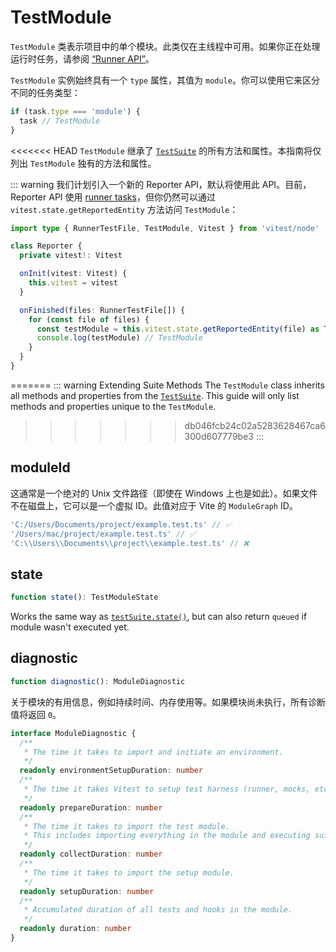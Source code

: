 # TestModule

`TestModule` 类表示项目中的单个模块。此类仅在主线程中可用。如果你正在处理运行时任务，请参阅 [“Runner API”](/advanced/runner#tasks)。

`TestModule` 实例始终具有一个 `type` 属性，其值为 `module`。你可以使用它来区分不同的任务类型：

```ts
if (task.type === 'module') {
  task // TestModule
}
```

<<<<<<< HEAD
`TestModule` 继承了 [`TestSuite`](/advanced/api/test-suite) 的所有方法和属性。本指南将仅列出 `TestModule` 独有的方法和属性。

::: warning
我们计划引入一个新的 Reporter API，默认将使用此 API。目前，Reporter API 使用 [runner tasks](/advanced/runner#tasks)，但你仍然可以通过 `vitest.state.getReportedEntity` 方法访问 `TestModule`：

```ts
import type { RunnerTestFile, TestModule, Vitest } from 'vitest/node'

class Reporter {
  private vitest!: Vitest

  onInit(vitest: Vitest) {
    this.vitest = vitest
  }

  onFinished(files: RunnerTestFile[]) {
    for (const file of files) {
      const testModule = this.vitest.state.getReportedEntity(file) as TestModule
      console.log(testModule) // TestModule
    }
  }
}
```
=======
::: warning Extending Suite Methods
The `TestModule` class inherits all methods and properties from the [`TestSuite`](/advanced/api/test-suite). This guide will only list methods and properties unique to the `TestModule`.
>>>>>>> db046fcb24c02a5283628467ca6300d607779be3
:::

## moduleId

这通常是一个绝对的 Unix 文件路径（即使在 Windows 上也是如此）。如果文件不在磁盘上，它可以是一个虚拟 ID。此值对应于 Vite 的 `ModuleGraph` ID。

```ts
'C:/Users/Documents/project/example.test.ts' // ✅
'/Users/mac/project/example.test.ts' // ✅
'C:\\Users\\Documents\\project\\example.test.ts' // ❌
```

## state

```ts
function state(): TestModuleState
```

Works the same way as [`testSuite.state()`](/advanced/api/test-suite#state), but can also return `queued` if module wasn't executed yet.

## diagnostic

```ts
function diagnostic(): ModuleDiagnostic
```

关于模块的有用信息，例如持续时间、内存使用等。如果模块尚未执行，所有诊断值将返回 `0`。

```ts
interface ModuleDiagnostic {
  /**
   * The time it takes to import and initiate an environment.
   */
  readonly environmentSetupDuration: number
  /**
   * The time it takes Vitest to setup test harness (runner, mocks, etc.).
   */
  readonly prepareDuration: number
  /**
   * The time it takes to import the test module.
   * This includes importing everything in the module and executing suite callbacks.
   */
  readonly collectDuration: number
  /**
   * The time it takes to import the setup module.
   */
  readonly setupDuration: number
  /**
   * Accumulated duration of all tests and hooks in the module.
   */
  readonly duration: number
}
```
